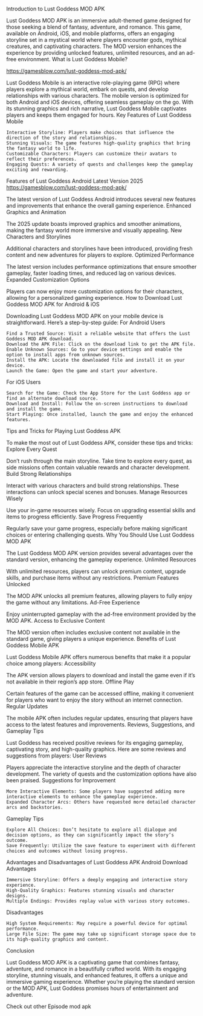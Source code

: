 Introduction to Lust Goddess MOD APK

Lust Goddess MOD APK is an immersive adult-themed game designed for those seeking a blend of fantasy, adventure, and romance. This game, available on Android, iOS, and mobile platforms, offers an engaging storyline set in a mystical world where players encounter gods, mythical creatures, and captivating characters. The MOD version enhances the experience by providing unlocked features, unlimited resources, and an ad-free environment.
What is Lust Goddess Mobile?

https://gamesblow.com/lust-goddess-mod-apk/

Lust Goddess Mobile is an interactive role-playing game (RPG) where players explore a mythical world, embark on quests, and develop relationships with various characters. The mobile version is optimized for both Android and iOS devices, offering seamless gameplay on the go. With its stunning graphics and rich narrative, Lust Goddess Mobile captivates players and keeps them engaged for hours.
Key Features of Lust Goddess Mobile

    Interactive Storyline: Players make choices that influence the direction of the story and relationships.
    Stunning Visuals: The game features high-quality graphics that bring the fantasy world to life.
    Customizable Characters: Players can customize their avatars to reflect their preferences.
    Engaging Quests: A variety of quests and challenges keep the gameplay exciting and rewarding.

Features of Lust Goddess Android Latest Version 2025
https://gamesblow.com/lust-goddess-mod-apk/

The latest version of Lust Goddess Android introduces several new features and improvements that enhance the overall gaming experience.
Enhanced Graphics and Animation

The 2025 update boasts improved graphics and smoother animations, making the fantasy world more immersive and visually appealing.
New Characters and Storylines

Additional characters and storylines have been introduced, providing fresh content and new adventures for players to explore.
Optimized Performance

The latest version includes performance optimizations that ensure smoother gameplay, faster loading times, and reduced lag on various devices.
Expanded Customization Options

Players can now enjoy more customization options for their characters, allowing for a personalized gaming experience.
How to Download Lust Goddess MOD APK for Android & iOS

Downloading Lust Goddess MOD APK on your mobile device is straightforward. Here’s a step-by-step guide:
For Android Users

    Find a Trusted Source: Visit a reliable website that offers the Lust Goddess MOD APK download.
    Download the APK File: Click on the download link to get the APK file.
    Enable Unknown Sources: Go to your device settings and enable the option to install apps from unknown sources.
    Install the APK: Locate the downloaded file and install it on your device.
    Launch the Game: Open the game and start your adventure.

For iOS Users

    Search for the Game: Check the App Store for the Lust Goddess app or find an alternate download source.
    Download and Install: Follow the on-screen instructions to download and install the game.
    Start Playing: Once installed, launch the game and enjoy the enhanced features.

Tips and Tricks for Playing Lust Goddess APK

To make the most out of Lust Goddess APK, consider these tips and tricks:
Explore Every Quest

Don’t rush through the main storyline. Take time to explore every quest, as side missions often contain valuable rewards and character development.
Build Strong Relationships

Interact with various characters and build strong relationships. These interactions can unlock special scenes and bonuses.
Manage Resources Wisely

Use your in-game resources wisely. Focus on upgrading essential skills and items to progress efficiently.
Save Progress Frequently

Regularly save your game progress, especially before making significant choices or entering challenging quests.
Why You Should Use Lust Goddess MOD APK

The Lust Goddess MOD APK version provides several advantages over the standard version, enhancing the gameplay experience.
Unlimited Resources

With unlimited resources, players can unlock premium content, upgrade skills, and purchase items without any restrictions.
Premium Features Unlocked

The MOD APK unlocks all premium features, allowing players to fully enjoy the game without any limitations.
Ad-Free Experience

Enjoy uninterrupted gameplay with the ad-free environment provided by the MOD APK.
Access to Exclusive Content

The MOD version often includes exclusive content not available in the standard game, giving players a unique experience.
Benefits of Lust Goddess Mobile APK

Lust Goddess Mobile APK offers numerous benefits that make it a popular choice among players:
Accessibility

The APK version allows players to download and install the game even if it’s not available in their region’s app store.
Offline Play

Certain features of the game can be accessed offline, making it convenient for players who want to enjoy the story without an internet connection.
Regular Updates

The mobile APK often includes regular updates, ensuring that players have access to the latest features and improvements.
Reviews, Suggestions, and Gameplay Tips

Lust Goddess has received positive reviews for its engaging gameplay, captivating story, and high-quality graphics. Here are some reviews and suggestions from players:
User Reviews

Players appreciate the interactive storyline and the depth of character development. The variety of quests and the customization options have also been praised.
Suggestions for Improvement

    More Interactive Elements: Some players have suggested adding more interactive elements to enhance the gameplay experience.
    Expanded Character Arcs: Others have requested more detailed character arcs and backstories.

Gameplay Tips

    Explore All Choices: Don’t hesitate to explore all dialogue and decision options, as they can significantly impact the story’s outcome.
    Save Frequently: Utilize the save feature to experiment with different choices and outcomes without losing progress.

Advantages and Disadvantages of Lust Goddess APK Android Download
Advantages

    Immersive Storyline: Offers a deeply engaging and interactive story experience.
    High-Quality Graphics: Features stunning visuals and character designs.
    Multiple Endings: Provides replay value with various story outcomes.

Disadvantages

    High System Requirements: May require a powerful device for optimal performance.
    Large File Size: The game may take up significant storage space due to its high-quality graphics and content.

Conclusion

Lust Goddess MOD APK is a captivating game that combines fantasy, adventure, and romance in a beautifully crafted world. With its engaging storyline, stunning visuals, and enhanced features, it offers a unique and immersive gaming experience. Whether you’re playing the standard version or the MOD APK, Lust Goddess promises hours of entertainment and adventure.

Check out other Episode mod apk
